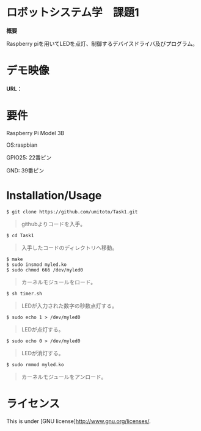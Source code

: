 # ロボットシステム学　課題1
 **概要**
 
 Raspberry piを用いてLEDを点灯、制御するデバイスドライバ及びプログラム。
 
 
# デモ映像
 
**URL：**
 
 
# 要件

Raspberry Pi Model 3B

OS:raspbian

GPIO25: 22番ピン

GND: 39番ピン
 
# Installation/Usage
 
    $ git clone https://github.com/umitoto/Task1.git  
> githubよりコードを入手。

    $ cd Task1  
> 入手したコードのディレクトリへ移動。

    $ make  
    $ sudo insmod myled.ko
    $ sudo chmod 666 /dev/myled0
> カーネルモジュールをロード。

    $ sh timer.sh
> LEDが入力された数字の秒数点灯する。
    
    $ sudo echo 1 > /dev/myled0
> LEDが点灯する。

    $ sudo echo 0 > /dev/myled0
> LEDが消灯する。

    $ sudo rmmod myled.ko
> カーネルモジュールをアンロード。
 
# ライセンス
This is under [GNU license]<http://www.gnu.org/licenses/>.
 
